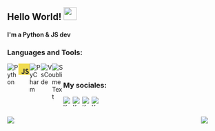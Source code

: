 ## Hello World! <img src="https://i.imgur.com/R5XvYXS.gif" width="30px" height="30px" />

#### I'm a Python & JS dev

### Languages and Tools:

[<img align="left" alt="Python" width="26px" src="https://upload.wikimedia.org/wikipedia/commons/thumb/c/c3/Python-logo-notext.svg/2048px-Python-logo-notext.svg.png" />](#)
[<img align="left" alt="JavaScript" width="26px" src="https://raw.githubusercontent.com/github/explore/80688e429a7d4ef2fca1e82350fe8e3517d3494d/topics/javascript/javascript.png" />](#)
[<img align="left" alt="PyCharm" width="26px" src="https://upload.wikimedia.org/wikipedia/commons/thumb/1/1d/PyCharm_Icon.svg/512px-PyCharm_Icon.svg.png" />](#)
[<img align="left" alt="VsCode" width="26px" src="https://upload.wikimedia.org/wikipedia/commons/9/9a/Visual_Studio_Code_1.35_icon.svg" />](#)
[<img align="left" alt="Sublime Text" width="26px" src="https://avatars3.githubusercontent.com/u/684879?s=400&amp;v=4" />](#)

<br />

### My sociales:

[<img align="left" alt="Knedme | Telegram" width="22px" height="22px" src="https://i.ibb.co/p6TyDwq/tg.png" />](https://t.me/Knedme)
[<img align="left" alt="Knedme | Discord" width="22px" height="22px" src="https://i.ibb.co/yBhTW0Z/discord.png" />](https://discord.com/users/498945298085969921)
[<img align="left" alt="Knedme | Youtube" width="22px" height="22px" src="https://i.ibb.co/MMkL9Mj/yt.png" />](https://www.youtube.com/@knedme)
[<img align="left" alt="Knedme | Steam" width="22px" height="22px" src="https://i.ibb.co/q5fc9QB/steam.png" />](https://steamcommunity.com/id/Knedme/)

<br />

##
<img src="https://github-readme-stats.vercel.app/api?username=Knedme&theme=dark&show_icons=true" align="left" width=450>
<img src="https://github-readme-stats.vercel.app/api/top-langs/?username=knedme&layout=compact&theme=dark" align="top" width=350>
